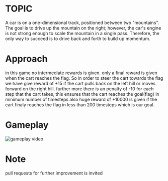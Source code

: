 # TOPIC
A car is on a one-dimensional track, positioned between two "mountains". The goal is to drive up the mountain on the right; however, the car's engine is not strong enough to scale the mountain in a single pass. Therefore, the only way to succeed is to drive back and forth to build up momentum.

# Approach
in this game no intermediate rewards is given. only a final reward is given when the cart reaches the flag. So in order to steer the cart towards the flag we have give reward of +15 if the cart pulls back on the left hill or moves forward on the right hill. further more there is an penalty of -10 for each step that the cart takes, this ensures that the cart reaches the goal(flag) in minimum number of timesteps also huge reward of +10000 is given if the cart finaly reaches the flag in less than 200 timesteps which is our goal. 

# Gameplay
![gameplay video](https://github.com/adibyte95/Mountain_car-OpenAI-GYM/blob/master/media/gameplay.gif)

# Note
pull requests for further improvement is invited
